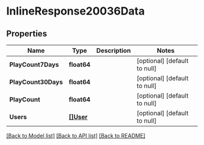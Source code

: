 # InlineResponse20036Data

## Properties
Name | Type | Description | Notes
------------ | ------------- | ------------- | -------------
**PlayCount7Days** | **float64** |  | [optional] [default to null]
**PlayCount30Days** | **float64** |  | [optional] [default to null]
**PlayCount** | **float64** |  | [optional] [default to null]
**Users** | [**[]User**](User.md) |  | [optional] [default to null]

[[Back to Model list]](../README.md#documentation-for-models) [[Back to API list]](../README.md#documentation-for-api-endpoints) [[Back to README]](../README.md)


